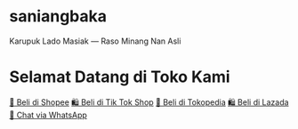 # saniangbaka
Karupuk Lado Masiak — Raso Minang Nan Asli
  <h1>Selamat Datang di Toko Kami</h1>
  <a href="https://id.shp.ee/dMFx4cE" class="link-button">🛒 Beli di Shopee</a>
  <a href="https://shop-id.tokopedia.com/view/product/1731544081853941338%3Fregion%3DID%26locale%3Did-ID%26source%3Dtiktokseller%26no-cache%3D1%26e%3D1" class="link-button">🛍️ Beli di Tik Tok Shop</a>
  <a href="https://www.tokopedia.com/ifia-busana/karupuk-lado-masiak-uda-afdhal-sajian-minang-khas-saniang-baka-lamak-bana-1731544081853941338" class="link-button">🛒 Beli di Tokopedia</a>
  <a href="https://s.lazada.co.id/s.ZbqHJ6" class="link-button">🛍 Beli di Lazada</a>
  <a href="https://wa.me/6281863084496?text=Halo%2C%20saya%20mau%20tanya%20produk%20Anda" class="link-button">📱 Chat via WhatsApp</a>
